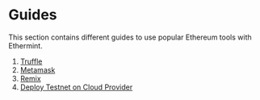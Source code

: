 <!--
order: false
parent:
  order: 5
-->

# Guides

This section contains different guides to use popular Ethereum tools with Ethermint.

1. [Truffle](truffle.md)
2. [Metamask](metamask.md)
3. [Remix](remix.md)
4. [Deploy Testnet on Cloud Provider](cloud_testnet.md)
